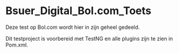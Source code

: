 # Bsuer_Digital_Bol.com_Toets
Deze test op Bol.com wordt hier in zijn geheel gedeeld. 

Dit testproject is voorbereid met TestNG en alle plugins zijn te zien in Pom.xml. 

